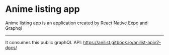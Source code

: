 # Anime listing app

Anime listing app is an application created by React Native Expo and Graphql

---

It consumes this public graphQL API:  https://anilist.gitbook.io/anilist-apiv2-docs/